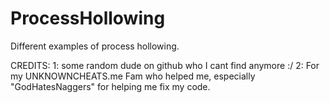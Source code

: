 # ProcessHollowing
Different examples of process hollowing.


CREDITS: 
1: some random dude on github who I cant find anymore :/
2: For my UNKNOWNCHEATS.me Fam who helped me, especially "GodHatesNaggers" for helping me fix my code.

